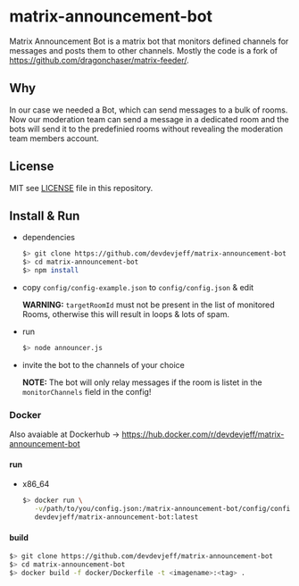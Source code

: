 # matrix-announcement-bot

Matrix Announcement Bot is a matrix bot that monitors defined channels for messages and posts them to other channels.
Mostly the code is a fork of https://github.com/dragonchaser/matrix-feeder/.

## Why

In our case we needed a Bot, which can send messages to a bulk of rooms. Now our moderation team can send a message in a dedicated room and the bots will send it to the 
predefinied rooms without revealing the moderation team members account.

## License

MIT see [LICENSE](https://github.com/devdevjeff/matrix-announcement-bot/blob/master/LICENSE) file in this repository.

## Install & Run

- dependencies

  ```bash
  $> git clone https://github.com/devdevjeff/matrix-announcement-bot
  $> cd matrix-announcement-bot
  $> npm install
- copy `config/config-example.json` to `config/config.json` & edit

  **WARNING:** `targetRoomId` must not be present in the list of monitored Rooms, otherwise this will result in loops & lots of spam.

- run

  ```bash
  $> node announcer.js
  ```

- invite the bot to the channels of your choice

  **NOTE:** The bot will only relay messages if the room is listet in the `monitorChannels` field in the config!

### Docker

Also avaiable at Dockerhub -> https://hub.docker.com/r/devdevjeff/matrix-announcement-bot

#### run

- x86_64
  ```bash
  $> docker run \
     -v/path/to/you/config.json:/matrix-announcement-bot/config/config.json \
     devdevjeff/matrix-announcement-bot:latest
  ```


#### build

  ```bash
  $> git clone https://github.com/devdevjeff/matrix-announcement-bot
  $> cd matrix-announcement-bot
  $> docker build -f docker/Dockerfile -t <imagename>:<tag> .
  ```
